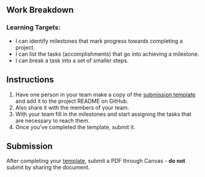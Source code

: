 ---
---

[//]: # ( <p><iframe src="https://douglasurner.github.io/GDP1/units/0/assignments/U0.2-first-submission/" width="100%" height="666px"></iframe></p> )

## Work Breakdown

[slides]: #
[template]: https://docs.google.com/document/d/1NFu6Udrjj6GC43VJwiztIZ61KRePtDsB6ngAcMiv35g/edit?usp=sharing


### Learning Targets:

* I can identify milestones that mark progress towards completing a project.
* I can list the tasks (accomplishments) that go into achieving a milestone.
* I can break a task into a set of smaller steps.

## Instructions

1. Have one person in your team make a copy of the [submission template][template] and add it to the project README on GitHub.
1. Also share it with the members of your team.
1. With your team fill in the milestones and start assigning the tasks that are necessary to reach them.
1. Once you've completed the template, submit it.

## Submission

After completing your [template][], submit a PDF through Canvas - **do not** submit by sharing the document.

